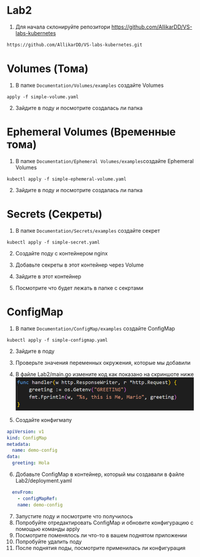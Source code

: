 # Lab2

1. Для начала склонируйте репозитори https://github.com/AllikarDD/VS-labs-kubernetes
‍

```bash
https://github.com/AllikarDD/VS-labs-kubernetes.git
```

# Volumes (Тома)

1. В папке `Documentation/Volumes/examples`​ создайте Volumes

```shell
apply -f simple-volume.yaml
```

2. Зайдите в поду и посмотрите создалась ли папка

# Ephemeral Volumes (Временные тома)

1. В папке `Documentation/Ephemeral Volumes/examples`​ создайте Ephemeral Volumes

```shell
kubectl apply -f simple-ephemeral-volume.yaml
```
2. Зайдите в поду и посмотрите создалась ли папка


# Secrets (Секреты)

1. В папке `Documentation/Secrets/examples`​ создайте секрет

```shell
kubectl apply -f simple-secret.yaml
```

2. Создайте поду с контейнером nginx

3. Добавьте секреты в этот контейнер через Volume

4. Зайдите в этот контейнер
5. Посмотрите что будет лежать в папке с секртами




# ConfigMap

1. В папке `Documentation/ConfigMap/examples`​ создайте ConfigMap

```shell
kubectl apply -f simple-configmap.yaml
```

2. Зайдите в поду 
3. Проверьте значения переменных окружения, которые мы добавили

4. В файле Lab2/main.go измените код как показано на скриншоте ниже
   ![](assets/image.png)

5. Создайте конфигмапу 

```yaml
apiVersion: v1
kind: ConfigMap
metadata:
  name: demo-config
data:
  greeting: Hola
```
6. Добавьте ConfigMap в контейнер, который мы создавали в файле  Lab2/deployment.yaml
```yaml
  envFrom:
    - configMapRef:
    name: demo-config
```

7. Запустите поду и посмотрите что получилось
8. Попробуйте отредактировать ConfigMap и обновите конфигурацию с помощью команды apply
9. Посмотрите поменялось ли что-то в вашем поднятом приложении 
10. Попробуйте удалить поду 
11. После поднятия поды, посмотрите применилась ли конфигурация 